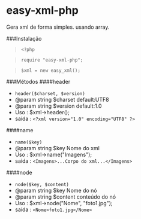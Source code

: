 # easy-xml-php
Gera xml de forma simples. usando array.

###Instalação

><code><?php</code>

><code>require "easy-xml-php";</code>

><code>$xml = new easy_xml();</code>

###Métodos
####header
* `header($charset, $version)`
* @param string $charset default:UTF8
* @param string $version default:1.0
* Uso : $xml->header();
* saída : `<?xml version="1.0" encoding="UTF8" ?>`

####name
* `name($key)`
* @param string $key Nome do xml
* Uso : $xml->name("Imagens");
* saída : `<Imagens>...Corpo do xml...</Imagens>`

####node
* `node($key, $content)`
* @param string $key Nome do nó
* @param string $content conteúdo do nó
* Uso : $xml->node("Nome", "foto1.jpg");
* saída : `<Nome>foto1.jpg</Nome>`

